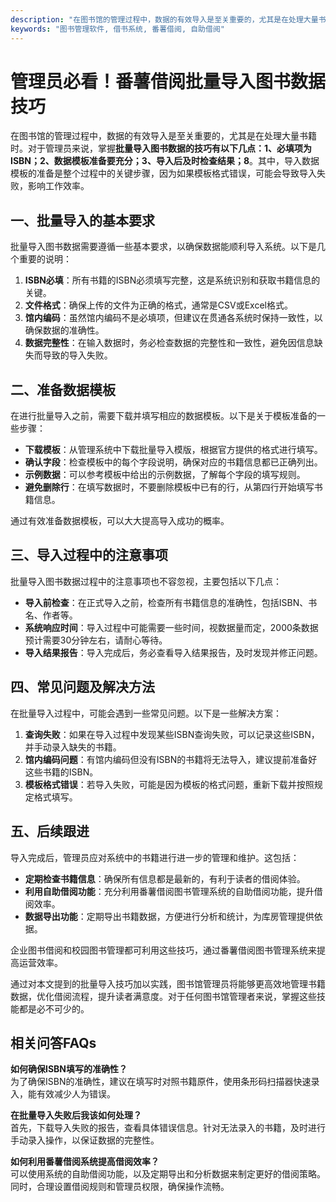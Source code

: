 ```yaml
---
description: "在图书馆的管理过程中，数据的有效导入是至关重要的，尤其是在处理大量书籍时。对于管理员来说，掌握**批量导入图书数据的技巧有以下几点：1、必填项为ISBN；2、数据模板准备要充分；3、导入后及时检查结果；8**。其中，导入数据模板的准备是整个过程中的关键步骤，因为如果模板格式错误，可能会导致导入失败，影响工作效率。"
keywords: "图书管理软件, 借书系统, 番薯借阅, 自助借阅"
---
```

# 管理员必看！番薯借阅批量导入图书数据技巧

在图书馆的管理过程中，数据的有效导入是至关重要的，尤其是在处理大量书籍时。对于管理员来说，掌握**批量导入图书数据的技巧有以下几点：1、必填项为ISBN；2、数据模板准备要充分；3、导入后及时检查结果；8**。其中，导入数据模板的准备是整个过程中的关键步骤，因为如果模板格式错误，可能会导致导入失败，影响工作效率。

## 一、批量导入的基本要求

批量导入图书数据需要遵循一些基本要求，以确保数据能顺利导入系统。以下是几个重要的说明：

1. **ISBN必填**：所有书籍的ISBN必须填写完整，这是系统识别和获取书籍信息的关键。
2. **文件格式**：确保上传的文件为正确的格式，通常是CSV或Excel格式。
3. **馆内编码**：虽然馆内编码不是必填项，但建议在贯通各系统时保持一致性，以确保数据的准确性。
4. **数据完整性**：在输入数据时，务必检查数据的完整性和一致性，避免因信息缺失而导致的导入失败。

## 二、准备数据模板

在进行批量导入之前，需要下载并填写相应的数据模板。以下是关于模板准备的一些步骤：

- **下载模板**：从管理系统中下载批量导入模版，根据官方提供的格式进行填写。
- **确认字段**：检查模板中的每个字段说明，确保对应的书籍信息都已正确列出。
- **示例数据**：可以参考模板中给出的示例数据，了解每个字段的填写规则。
- **避免删除行**：在填写数据时，不要删除模板中已有的行，从第四行开始填写书籍信息。

通过有效准备数据模板，可以大大提高导入成功的概率。

## 三、导入过程中的注意事项

批量导入图书数据过程中的注意事项也不容忽视，主要包括以下几点：

- **导入前检查**：在正式导入之前，检查所有书籍信息的准确性，包括ISBN、书名、作者等。
- **系统响应时间**：导入过程中可能需要一些时间，视数据量而定，2000条数据预计需要30分钟左右，请耐心等待。
- **导入结果报告**：导入完成后，务必查看导入结果报告，及时发现并修正问题。

## 四、常见问题及解决方法

在批量导入过程中，可能会遇到一些常见问题。以下是一些解决方案：

1. **查询失败**：如果在导入过程中发现某些ISBN查询失败，可以记录这些ISBN，并手动录入缺失的书籍。
2. **馆内编码问题**：有馆内编码但没有ISBN的书籍将无法导入，建议提前准备好这些书籍的ISBN。
3. **模板格式错误**：若导入失败，可能是因为模板的格式问题，重新下载并按照规定格式填写。

## 五、后续跟进

导入完成后，管理员应对系统中的书籍进行进一步的管理和维护。这包括：

- **定期检查书籍信息**：确保所有信息都是最新的，有利于读者的借阅体验。
- **利用自助借阅功能**：充分利用番薯借阅图书管理系统的自助借阅功能，提升借阅效率。
- **数据导出功能**：定期导出书籍数据，方便进行分析和统计，为库房管理提供依据。

企业图书借阅和校园图书管理都可利用这些技巧，通过番薯借阅图书管理系统来提高运营效率。

通过对本文提到的批量导入技巧加以实践，图书馆管理员将能够更高效地管理书籍数据，优化借阅流程，提升读者满意度。对于任何图书馆管理者来说，掌握这些技能都是必不可少的。

## 相关问答FAQs

**如何确保ISBN填写的准确性？**  
为了确保ISBN的准确性，建议在填写时对照书籍原件，使用条形码扫描器快速录入，能有效减少人为错误。

**在批量导入失败后我该如何处理？**  
首先，下载导入失败的报告，查看具体错误信息。针对无法录入的书籍，及时进行手动录入操作，以保证数据的完整性。

**如何利用番薯借阅系统提高借阅效率？**  
可以使用系统的自助借阅功能，以及定期导出和分析数据来制定更好的借阅策略。同时，合理设置借阅规则和管理员权限，确保操作流畅。
